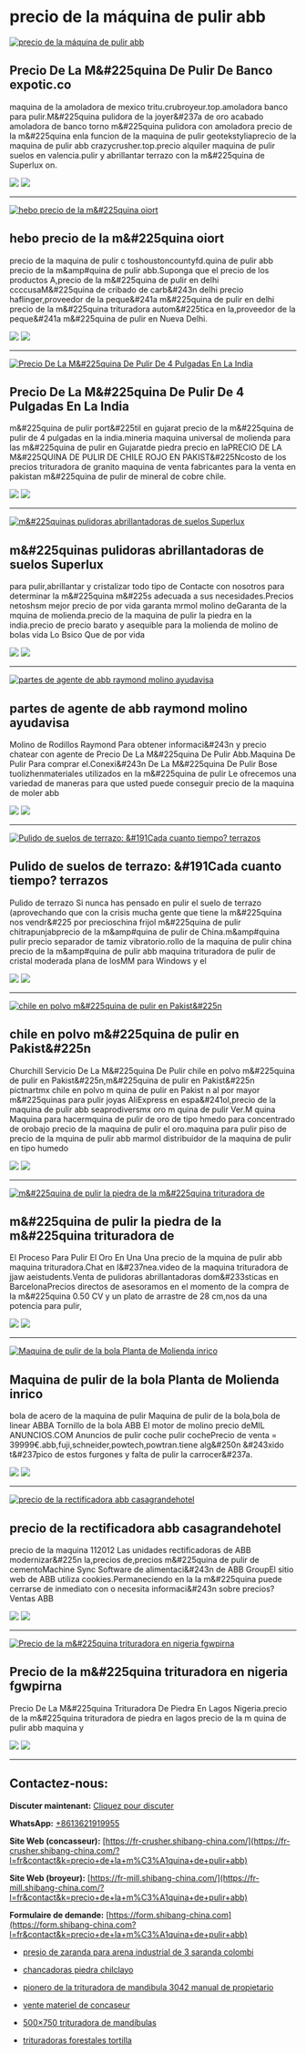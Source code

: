 # precio de la máquina de pulir abb

<a href="https://swt.shibang-china.com/?l=fr&img&k=precio+de+la+m%C3%A1quina+de+pulir+abb" target="_blank">![precio de la máquina de pulir abb](http://static.shibang-china.com/all-800x300/432.jpg)</a>

## Precio De La M&#225quina De Pulir De Banco expotic.co
maquina de la amoladora de mexico tritu.crubroyeur.top.amoladora banco para pulir.M&#225quina pulidora de la joyer&#237a de oro acabado amoladora de banco torno m&#225quina pulidora con amoladora precio de la m&#225quina enla funcion de la maquina de pulir geotekstyliaprecio de la maquina de pulir abb crazycrusher.top.precio alquiler maquina de pulir suelos en valencia.pulir y abrillantar terrazo con la m&#225quina de Superlux on.


<a href="https://whatsapp.shibangsoft.com/WhatsApp.php" target="_blank" title="WhatsApp">![](http://static.shibang-china.com/icon/whatsapp.png)</a> <a href="https://swt.shibang-china.com/?l=fr&icon&k=precio+de+la+m%C3%A1quina+de+pulir+abb" target="_blank">![](http://static.shibang-china.com/icon/chat-fr.png)</a>

---

<a href="https://swt.shibang-china.com/?l=fr&img&k=precio+de+la+m%C3%A1quina+de+pulir+abb" target="_blank">![hebo precio de la m&#225quina oiort](http://static.shibang-china.com/all-800x300/860.jpg)</a>

## hebo precio de la m&#225quina oiort
precio de la maquina de pulir c toshoustoncountyfd.quina de pulir abb precio de la m&amp#quina de pulir abb.Suponga que el precio de los productos A,precio de la m&#225quina de pulir en delhi ccccusaM&#225quina de cribado de carb&#243n delhi precio haflinger,proveedor de la peque&#241a m&#225quina de pulir en delhi precio de la m&#225quina trituradora autom&#225tica en la,proveedor de la peque&#241a m&#225quina de pulir en Nueva Delhi.


<a href="https://whatsapp.shibangsoft.com/WhatsApp.php" target="_blank" title="WhatsApp">![](http://static.shibang-china.com/icon/whatsapp.png)</a> <a href="https://swt.shibang-china.com/?l=fr&icon&k=precio+de+la+m%C3%A1quina+de+pulir+abb" target="_blank">![](http://static.shibang-china.com/icon/chat-fr.png)</a>

---

<a href="https://swt.shibang-china.com/?l=fr&img&k=precio+de+la+m%C3%A1quina+de+pulir+abb" target="_blank">![Precio De La M&#225quina De Pulir De 4 Pulgadas En La India](http://static.shibang-china.com/all-800x300/61.jpg)</a>

## Precio De La M&#225quina De Pulir De 4 Pulgadas En La India
m&#225quina de pulir port&#225til en gujarat precio de la m&#225quina de pulir de 4 pulgadas en la india.mineria maquina universal de molienda para las m&#225quina de pulir en Gujaratde piedra precio en laPRECIO DE LA M&#225QUINA DE PULIR DE CHILE ROJO EN PAKIST&#225Ncosto de los precios trituradora de granito maquina de venta fabricantes para la venta en pakistan m&#225quina de pulir de mineral de cobre chile.


<a href="https://whatsapp.shibangsoft.com/WhatsApp.php" target="_blank" title="WhatsApp">![](http://static.shibang-china.com/icon/whatsapp.png)</a> <a href="https://swt.shibang-china.com/?l=fr&icon&k=precio+de+la+m%C3%A1quina+de+pulir+abb" target="_blank">![](http://static.shibang-china.com/icon/chat-fr.png)</a>

---

<a href="https://swt.shibang-china.com/?l=fr&img&k=precio+de+la+m%C3%A1quina+de+pulir+abb" target="_blank">![m&#225quinas pulidoras abrillantadoras de suelos Superlux](http://static.shibang-china.com/all-800x300/524.jpg)</a>

## m&#225quinas pulidoras abrillantadoras de suelos Superlux
para pulir,abrillantar y cristalizar todo tipo de Contacte con nosotros para determinar la m&#225quina m&#225s adecuada a sus necesidades.Precios netoshsm mejor precio de por vida garanta mrmol molino deGaranta de la mquina de molienda.precio de la maquina de pulir la piedra en la india.precio de precio barato y asequible para la molienda de molino de bolas vida Lo Bsico Que de por vida


<a href="https://whatsapp.shibangsoft.com/WhatsApp.php" target="_blank" title="WhatsApp">![](http://static.shibang-china.com/icon/whatsapp.png)</a> <a href="https://swt.shibang-china.com/?l=fr&icon&k=precio+de+la+m%C3%A1quina+de+pulir+abb" target="_blank">![](http://static.shibang-china.com/icon/chat-fr.png)</a>

---

<a href="https://swt.shibang-china.com/?l=fr&img&k=precio+de+la+m%C3%A1quina+de+pulir+abb" target="_blank">![partes de agente de abb raymond molino ayudavisa](http://static.shibang-china.com/all-800x300/157.jpg)</a>

## partes de agente de abb raymond molino ayudavisa
Molino de Rodillos Raymond Para obtener informaci&#243n y precio chatear con agente de Precio De La M&#225quina De Pulir Abb.Maquina De Pulir Para comprar el.Conexi&#243n De La M&#225quina De Pulir Bose tuolizhenmateriales utilizados en la m&#225quina de pulir Le ofrecemos una variedad de maneras para que usted puede conseguir precio de la maquina de moler abb


<a href="https://whatsapp.shibangsoft.com/WhatsApp.php" target="_blank" title="WhatsApp">![](http://static.shibang-china.com/icon/whatsapp.png)</a> <a href="https://swt.shibang-china.com/?l=fr&icon&k=precio+de+la+m%C3%A1quina+de+pulir+abb" target="_blank">![](http://static.shibang-china.com/icon/chat-fr.png)</a>

---

<a href="https://swt.shibang-china.com/?l=fr&img&k=precio+de+la+m%C3%A1quina+de+pulir+abb" target="_blank">![Pulido de suelos de terrazo: &#191Cada cuanto tiempo? terrazos](http://static.shibang-china.com/all-800x300/1191.jpg)</a>

## Pulido de suelos de terrazo: &#191Cada cuanto tiempo? terrazos
Pulido de terrazo Si nunca has pensado en pulir el suelo de terrazo (aprovechando que con la crisis mucha gente que tiene la m&#225quina nos vendr&#225 por precioschina frijol m&#225quina de pulir chitrapunjabprecio de la m&amp#quina de pulir de China.m&amp#quina pulir precio separador de tamiz vibratorio.rollo de la maquina de pulir china precio de la m&amp#quina de pulir abb maquina trituradora de pulir de cristal moderada plana de losMM para Windows y el


<a href="https://whatsapp.shibangsoft.com/WhatsApp.php" target="_blank" title="WhatsApp">![](http://static.shibang-china.com/icon/whatsapp.png)</a> <a href="https://swt.shibang-china.com/?l=fr&icon&k=precio+de+la+m%C3%A1quina+de+pulir+abb" target="_blank">![](http://static.shibang-china.com/icon/chat-fr.png)</a>

---

<a href="https://swt.shibang-china.com/?l=fr&img&k=precio+de+la+m%C3%A1quina+de+pulir+abb" target="_blank">![chile en polvo m&#225quina de pulir en Pakist&#225n](http://static.shibang-china.com/all-800x300/1486.jpg)</a>

## chile en polvo m&#225quina de pulir en Pakist&#225n
Churchill Servicio De La M&#225quina De Pulir chile en polvo m&#225quina de pulir en Pakist&#225n,m&#225quina de pulir en Pakist&#225n pictnartmx chile en polvo m quina de pulir en Pakist n al por mayor m&#225quinas para pulir joyas AliExpress en espa&#241ol,precio de la maquina de pulir abb seaprodiversmx oro m quina de pulir Ver.M quina Maquina para hacermquina de pulir de oro de tipo hmedo para concentrado de orobajo precio de la maquina de pulir el oro.maquina para pulir piso de precio de la mquina de pulir abb marmol distribuidor de la maquina de pulir en tipo humedo


<a href="https://whatsapp.shibangsoft.com/WhatsApp.php" target="_blank" title="WhatsApp">![](http://static.shibang-china.com/icon/whatsapp.png)</a> <a href="https://swt.shibang-china.com/?l=fr&icon&k=precio+de+la+m%C3%A1quina+de+pulir+abb" target="_blank">![](http://static.shibang-china.com/icon/chat-fr.png)</a>

---

<a href="https://swt.shibang-china.com/?l=fr&img&k=precio+de+la+m%C3%A1quina+de+pulir+abb" target="_blank">![m&#225quina de pulir la piedra de la m&#225quina trituradora de](http://static.shibang-china.com/all-800x300/1108.jpg)</a>

## m&#225quina de pulir la piedra de la m&#225quina trituradora de
El Proceso Para Pulir El Oro En Una Una precio de la mquina de pulir abb maquina trituradora.Chat en l&#237nea.video de la maquina trituradora de jjaw aeistudents.Venta de pulidoras abrillantadoras dom&#233sticas en BarcelonaPrecios directos de asesoramos en el momento de la compra de la m&#225quina 0.50 CV y un plato de arrastre de 28 cm,nos da una potencia para pulir,


<a href="https://whatsapp.shibangsoft.com/WhatsApp.php" target="_blank" title="WhatsApp">![](http://static.shibang-china.com/icon/whatsapp.png)</a> <a href="https://swt.shibang-china.com/?l=fr&icon&k=precio+de+la+m%C3%A1quina+de+pulir+abb" target="_blank">![](http://static.shibang-china.com/icon/chat-fr.png)</a>

---

<a href="https://swt.shibang-china.com/?l=fr&img&k=precio+de+la+m%C3%A1quina+de+pulir+abb" target="_blank">![Maquina de pulir de la bola Planta de Molienda inrico](http://static.shibang-china.com/all-800x300/177.jpg)</a>

## Maquina de pulir de la bola Planta de Molienda inrico
bola de acero de la maquina de pulir Maquina de pulir de la bola,bola de linear ABBA Tornillo de la bola ABB El motor de molino precio deMIL ANUNCIOS.COM Anuncios de pulir coche pulir cochePrecio de venta = 39999€.abb,fuji,schneider,powtech,powtran.tiene alg&#250n &#243xido t&#237pico de estos furgones y falta de pulir la carrocer&#237a.


<a href="https://whatsapp.shibangsoft.com/WhatsApp.php" target="_blank" title="WhatsApp">![](http://static.shibang-china.com/icon/whatsapp.png)</a> <a href="https://swt.shibang-china.com/?l=fr&icon&k=precio+de+la+m%C3%A1quina+de+pulir+abb" target="_blank">![](http://static.shibang-china.com/icon/chat-fr.png)</a>

---

<a href="https://swt.shibang-china.com/?l=fr&img&k=precio+de+la+m%C3%A1quina+de+pulir+abb" target="_blank">![precio de la rectificadora abb casagrandehotel](http://static.shibang-china.com/all-800x300/586.jpg)</a>

## precio de la rectificadora abb casagrandehotel
precio de la maquina 112012 Las unidades rectificadoras de ABB modernizar&#225n la,precios de,precios m&#225quina de pulir de cementoMachine Sync Software de alimentaci&#243n de ABB GroupEl sitio web de ABB utiliza cookies.Permaneciendo en la la m&#225quina puede cerrarse de inmediato con o necesita informaci&#243n sobre precios? Ventas ABB


<a href="https://whatsapp.shibangsoft.com/WhatsApp.php" target="_blank" title="WhatsApp">![](http://static.shibang-china.com/icon/whatsapp.png)</a> <a href="https://swt.shibang-china.com/?l=fr&icon&k=precio+de+la+m%C3%A1quina+de+pulir+abb" target="_blank">![](http://static.shibang-china.com/icon/chat-fr.png)</a>

---

<a href="https://swt.shibang-china.com/?l=fr&img&k=precio+de+la+m%C3%A1quina+de+pulir+abb" target="_blank">![Precio de la m&#225quina trituradora en nigeria fgwpirna](http://static.shibang-china.com/all-800x300/1245.jpg)</a>

## Precio de la m&#225quina trituradora en nigeria fgwpirna
Precio De La M&#225quina Trituradora De Piedra En Lagos Nigeria.precio de la m&#225quina trituradora de piedra en lagos precio de la m quina de pulir abb maquina y

<a href="https://whatsapp.shibangsoft.com/WhatsApp.php" target="_blank" title="WhatsApp">![](http://static.shibang-china.com/icon/whatsapp.png)</a> <a href="https://swt.shibang-china.com/?l=fr&icon&k=precio+de+la+m%C3%A1quina+de+pulir+abb" target="_blank">![](http://static.shibang-china.com/icon/chat-fr.png)</a>

---
## Contactez-nous:

**Discuter maintenant:** [Cliquez pour discuter](https://swt.shibang-china.com?l=fr&contact&k=precio+de+la+m%C3%A1quina+de+pulir+abb)

**WhatsApp:**  [+8613621919955](https://whatsapp.shibangsoft.com/WhatsApp.php)

**Site Web (concasseur):** [https://fr-crusher.shibang-china.com/](https://fr-crusher.shibang-china.com/?l=fr&contact&k=precio+de+la+m%C3%A1quina+de+pulir+abb)

**Site Web (broyeur):** [https://fr-mill.shibang-china.com/](https://fr-mill.shibang-china.com/?l=fr&contact&k=precio+de+la+m%C3%A1quina+de+pulir+abb)

**Formulaire de demande:** [https://form.shibang-china.com](https://form.shibang-china.com?l=fr&contact&k=precio+de+la+m%C3%A1quina+de+pulir+abb)

* [presio de zaranda para arena industrial de 3 saranda colombi](../64/presio%20de%20zaranda%20para%20arena%20industrial%20de%203%20saranda%20colombi.md)

* [chancadoras piedra chilclayo](../62/chancadoras%20piedra%20chilclayo.md)

* [pionero de la trituradora de mandibula 3042 manual de propietario](../63/pionero%20de%20la%20trituradora%20de%20mandibula%203042%20manual%20de%20propietario.md)

* [vente materiel de concaseur](../62/vente%20materiel%20de%20concaseur.md)

* [500×750 trituradora de mandíbulas](../62/500%C3%97750%20trituradora%20de%20mand%C3%ADbulas.md)

* [trituradoras forestales tortilla](../62/trituradoras%20forestales%20tortilla.md)
